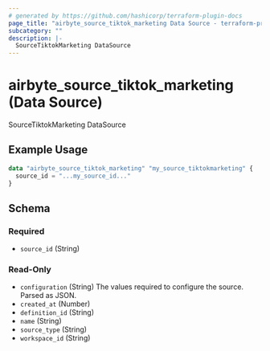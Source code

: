 ```yaml
---
# generated by https://github.com/hashicorp/terraform-plugin-docs
page_title: "airbyte_source_tiktok_marketing Data Source - terraform-provider-airbyte"
subcategory: ""
description: |-
  SourceTiktokMarketing DataSource
---
```


# airbyte_source_tiktok_marketing (Data Source)

SourceTiktokMarketing DataSource

## Example Usage

```terraform
data "airbyte_source_tiktok_marketing" "my_source_tiktokmarketing" {
  source_id = "...my_source_id..."
}
```

<!-- schema generated by tfplugindocs -->
## Schema

### Required

- `source_id` (String)

### Read-Only

- `configuration` (String) The values required to configure the source. Parsed as JSON.
- `created_at` (Number)
- `definition_id` (String)
- `name` (String)
- `source_type` (String)
- `workspace_id` (String)
